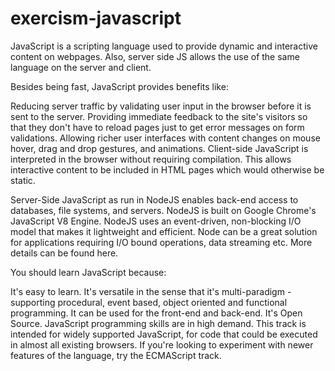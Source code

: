 # exercism-javascript

JavaScript is a scripting language used to provide dynamic and interactive content on webpages. Also, server side JS allows the use of the same language on the server and client.

Besides being fast, JavaScript provides benefits like:

Reducing server traffic by validating user input in the browser before it is sent to the server.
Providing immediate feedback to the site's visitors so that they don't have to reload pages just to get error messages on form validations.
Allowing richer user interfaces with content changes on mouse hover, drag and drop gestures, and animations.
Client-side JavaScript is interpreted in the browser without requiring compilation. This allows interactive content to be included in HTML pages which would otherwise be static.

Server-Side JavaScript as run in NodeJS enables back-end access to databases, file systems, and servers. NodeJS is built on Google Chrome's JavaScript V8 Engine. NodeJS uses an event-driven, non-blocking I/O model that makes it lightweight and efficient. Node can be a great solution for applications requiring I/O bound operations, data streaming etc. More details can be found here.

You should learn JavaScript because:

It's easy to learn.
It's versatile in the sense that it's multi-paradigm - supporting procedural, event based, object oriented and functional programming.
It can be used for the front-end and back-end.
It's Open Source.
JavaScript programming skills are in high demand.
This track is intended for widely supported JavaScript, for code that could be executed in almost all existing browsers. If you're looking to experiment with newer features of the language, try the ECMAScript track.
